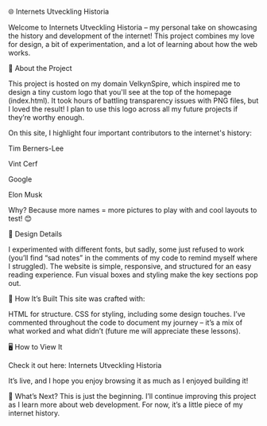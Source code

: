 🌐 Internets Utveckling Historia

Welcome to Internets Utveckling Historia – my personal take on showcasing the history and development of the internet! This project combines my love for design, a bit of experimentation, and a lot of learning about how the web works.

📖 About the Project

This project is hosted on my domain VelkynSpire, which inspired me to design a tiny custom logo that you'll see at the top of the homepage (index.html). It took hours of battling transparency issues with PNG files, but I loved the result! I plan to use this logo across all my future projects if they’re worthy enough.

On this site, I highlight four important contributors to the internet's history:

Tim Berners-Lee

Vint Cerf

Google

Elon Musk

Why? Because more names = more pictures to play with and cool layouts to test! 😊

🎨 Design Details

I experimented with different fonts, but sadly, some just refused to work (you’ll find “sad notes” in the comments of my code to remind myself where I struggled).
The website is simple, responsive, and structured for an easy reading experience.
Fun visual boxes and styling make the key sections pop out.

🔧 How It’s Built
This site was crafted with:

HTML for structure.
CSS for styling, including some design touches.
I’ve commented throughout the code to document my journey – it’s a mix of what worked and what didn’t (future me will appreciate these lessons).

🖥️ How to View It

Check it out here: Internets Utveckling Historia

It’s live, and I hope you enjoy browsing it as much as I enjoyed building it!

🚀 What’s Next?
This is just the beginning. I’ll continue improving this project as I learn more about web development. For now, it’s a little piece of my internet history.

